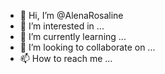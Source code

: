 - 👋 Hi, I’m @AlenaRosaline
- 👀 I’m interested in ...
- 🌱 I’m currently learning ...
- 💞️ I’m looking to collaborate on ...
- 📫 How to reach me ...

<!---
AlenaRosaline/AlenaRosaline is a ✨ special ✨ repository because its `README.md` (this file) appears on your GitHub profile.
You can click the Preview link to take a look at your changes.
--->
